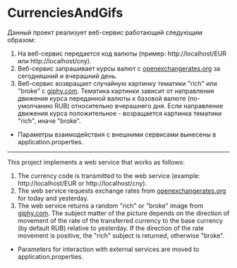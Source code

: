 # CurrenciesAndGifs

Данный проект реализует веб-сервис работающий следующим образом:
1) На веб-сервис передается код валюты (пример: http://localhost/EUR или http://localhost/cny).
2) Веб-сервис запрашивает курсы валют с <a href="https://openexchangerates.org">openexchangerates.org</a> за сегодняшний и вчерашний день.
3) Веб-сервис возвращает случайную картинку тематики "rich" или "broke" с <a href="https://giphy.com">giphy.com</a>. Тематика картинки зависит от направления движения курса переданной валюты к базовой валюте (по-умолчанию RUB) относительно вчерашнего дня. Если направление движения курса положительное - возращается картинка тематики "rich", иначе "broke".

* Параметры взаимодействия с внешними сервисами вынесены в application.properties.

---

This project implements a web service that works as follows:
1) The currency code is transmitted to the web service (example: http://localhost/EUR or http://localhost/cny).
2) The web service requests exchange rates from <a href="https://openexchangerates.org">openexchangerates.org</a> for today and yesterday.
3) The web service returns a random "rich" or "broke" image from <a href="https://giphy.com">giphy.com</a>. The subject matter of the picture depends on the direction of movement of the rate of the transferred currency to the base currency (by default RUB) relative to yesterday. If the direction of the rate movement is positive, the "rich" subject is returned, otherwise "broke".

* Parameters for interaction with external services are moved to application.properties.
